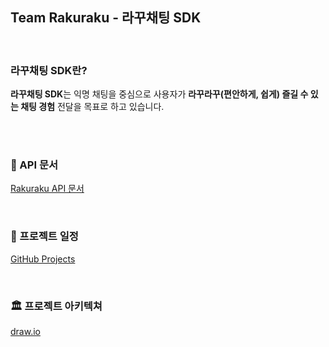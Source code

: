 ## Team Rakuraku - 라꾸채팅 SDK

<br/>

### 라꾸채팅 SDK란?
**라꾸채팅 SDK**는 익명 채팅을 중심으로 사용자가 **라꾸라꾸(편안하게, 쉽게) 즐길 수 있는 채팅 경험** 전달을 목표로 하고 있습니다.

<br/>

<br/>

### 📖 API 문서
[Rakuraku API 문서](https://rakuraku.gitbook.io/rakuraku-docs)

<br/>

### 📅 프로젝트 일정
[GitHub Projects](https://github.com/orgs/team-rakuraku/projects/1/views/8)

<br/>

### 🏛️ 프로젝트 아키텍쳐
[draw.io](https://github.com/team-rakuraku/.github/blob/main/architecture/infra.md)
